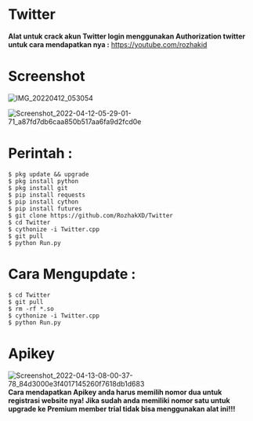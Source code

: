 # Twitter

**Alat untuk crack akun Twitter login menggunakan Authorization twitter untuk cara mendapatkan nya :** https://youtube.com/rozhakid

# Screenshot
![IMG_20220412_053054](https://user-images.githubusercontent.com/65714340/163077300-f78594ef-6e38-404c-bff0-5529c87bface.jpg)

![Screenshot_2022-04-12-05-29-01-71_a87fd7db6caa850b517aa6fa9d2fcd0e](https://user-images.githubusercontent.com/65714340/163077389-c4c38650-f986-471e-b7ec-dfd9ef79b5c3.png)

# Perintah : 
    $ pkg update && upgrade
    $ pkg install python
    $ pkg install git
    $ pip install requests
    $ pip install cython
    $ pip install futures
    $ git clone https://github.com/RozhakXD/Twitter
    $ cd Twitter
    $ cythonize -i Twitter.cpp
    $ git pull
    $ python Run.py
# Cara Mengupdate : 
    $ cd Twitter
    $ git pull
    $ rm -rf *.so
    $ cythonize -i Twitter.cpp
    $ python Run.py
# Apikey

![Screenshot_2022-04-13-08-00-37-78_84d3000e3f4017145260f7618db1d683](https://user-images.githubusercontent.com/65714340/163078518-ad96df86-6d5d-4c06-8138-b5e20889e573.png)
**Cara mendapatkan Apikey anda harus memilih nomor dua untuk registrasi website nya! Jika sudah anda memiliki nomor satu untuk upgrade ke Premium member trial tidak bisa menggunakan alat ini!!!**
